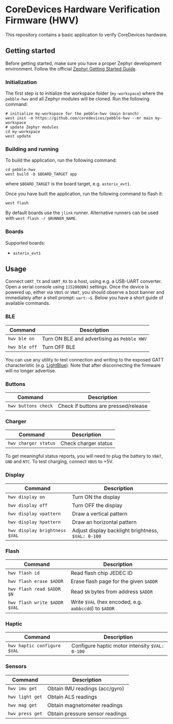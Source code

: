 # CoreDevices Hardware Verification Firmware (HWV)

This repository contains a basic application to verify CoreDevices hardware.

## Getting started

Before getting started, make sure you have a proper Zephyr development
environment. Follow the official
[Zephyr Getting Started Guide](https://docs.zephyrproject.org/latest/getting_started/index.html).

### Initialization

The first step is to initialize the workspace folder (`my-workspace`) where the
`pebble-hwv` and all Zephyr modules will be cloned. Run the following command:

```shell
# initialize my-workspace for the pebble-hwv (main branch)
west init -m https://github.com/coredevices/pebble-hwv --mr main my-workspace
# update Zephyr modules
cd my-workspace
west update
```

### Building and running

To build the application, run the following command:

```shell
cd pebble-hwv
west build -b $BOARD_TARGET app
```

where `$BOARD_TARGET` is the board target, e.g. `asterix_evt1`.

Once you have built the application, run the following command to flash it:

```shell
west flash
```

By default boards use the `jlink` runner. Alternative runners can be used with
`west flash -r $RUNNER_NAME`.

### Boards

Supported boards:

- `asterix_evt1`

## Usage

Connect `UART_TX` and `UART_RX` to a host, using e.g. a USB-UART converter.
Open a serial console using `115200@8N1` settings. Once the device is powered
up, either via `VBUS` or `VBAT`, you should observe a boot banner and
immediately after a shell prompt: `uart:~$`. Below you have a short guide of
available commands.

### BLE

| Command | Description |
| --- | --- |
| `hwv ble on` | Turn ON BLE and advertising as `Pebble HWV` |
| `hwv ble off` | Turn OFF BLE |

You can use any utility to test connection and writing to the exposed GATT
characteristic (e.g. [LightBlue](https://punchthrough.com/lightblue/)). Note
that after disconnecting the firmware will no longer advertise.

### Buttons

| Command | Description |
| --- | --- |
| `hwv buttons check` | Check if buttons are pressed/release |

### Charger

| Command | Description |
| --- | --- |
| `hwv charger status` | Check charger status |

To get meaningful status reports, you will need to plug the battery to `VBAT`,
`GND` and `NTC`. To test charging, connect `VBUS` to +5V.

### Display

| Command | Description |
| --- | --- |
| `hwv display on` | Turn ON the display |
| `hwv display off` | Turn OFF the display |
| `hwv display vpattern` | Draw a vertical pattern |
| `hwv display hpattern` | Draw an horizontal pattern |
| `hwv display brightness $VAL` | Adjust display backlight brightness, `$VAL: 0-100` |

### Flash

| Command | Description |
| --- | --- |
| `hwv flash id` | Read flash chip JEDEC ID |
| `hwv flash erase $ADDR` | Erase flash page for the given `$ADDR` |
| `hwv flash read $ADDR $N` | Read `$N` bytes from address `$ADDR` |
| `hwv flash write $ADDR $VAL` | Write `$VAL` (hex encoded, e.g. `aabbccdd`) to `$ADDR` |

### Haptic

| Command | Description |
| --- | --- |
| `hwv haptic configure $VAL` | Configure haptic motor intensity `$VAL: 0-100` |

### Sensors

| Command | Description |
| --- | --- |
| `hwv imu get` | Obtain IMU readings (acc/gyro) |
| `hwv light get` | Obtain ALS readings |
| `hwv mag get` | Obtain magnetometer readings |
| `hwv press get` | Obtain pressure sensor readings |
